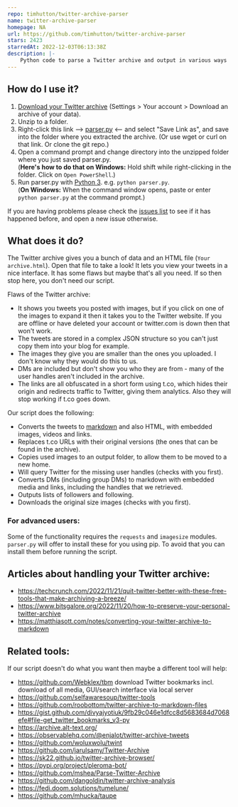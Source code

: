 ```yaml
---
repo: timhutton/twitter-archive-parser
name: twitter-archive-parser
homepage: NA
url: https://github.com/timhutton/twitter-archive-parser
stars: 2423
starredAt: 2022-12-03T06:13:38Z
description: |-
    Python code to parse a Twitter archive and output in various ways
---
```


## How do I use it?
1. [Download your Twitter archive](https://twitter.com/settings/download_your_data) (Settings > Your account > Download an archive of your data).
2. Unzip to a folder.
3. Right-click this link --> [parser.py](https://raw.githubusercontent.com/timhutton/twitter-archive-parser/main/parser.py) <-- and select "Save Link as", and save into the folder where you extracted the archive. (Or use wget or curl on that link. Or clone the git repo.)
4. Open a command prompt and change directory into the unzipped folder where you just saved parser.py.  
   (**Here's how to do that on Windows:** Hold shift while right-clicking in the folder. Click on `Open PowerShell`.)
5. Run parser.py with [Python 3](https://realpython.com/installing-python/). e.g. `python parser.py`.  
  (**On Windows:** When the command window opens, paste or enter `python parser.py` at the command prompt.)



If you are having problems please check the [issues list](https://github.com/timhutton/twitter-archive-parser/issues?q=is%3Aissue) to see if it has happened before, and open a new issue otherwise.

## What does it do?
The Twitter archive gives you a bunch of data and an HTML file (`Your archive.html`). Open that file to take a look! It lets you view your tweets in a nice interface. It has some flaws but maybe that's all you need. If so then stop here, you don't need our script.

Flaws of the Twitter archive:
- It shows you tweets you posted with images, but if you click on one of the images to expand it then it takes you to the Twitter website. If you are offline or have deleted your account or twitter.com is down then that won't work.
- The tweets are stored in a complex JSON structure so you can't just copy them into your blog for example.
- The images they give you are smaller than the ones you uploaded. I don't know why they would do this to us.
- DMs are included but don't show you who they are from - many of the user handles aren't included in the archive.
- The links are all obfuscated in a short form using t.co, which hides their origin and redirects traffic to Twitter, giving them analytics. Also they will stop working if t.co goes down.

Our script does the following:
- Converts the tweets to [markdown](https://en.wikipedia.org/wiki/Markdown) and also HTML, with embedded images, videos and links.
- Replaces t.co URLs with their original versions (the ones that can be found in the archive).
- Copies used images to an output folder, to allow them to be moved to a new home.
- Will query Twitter for the missing user handles (checks with you first).
- Converts DMs (including group DMs) to markdown with embedded media and links, including the handles that we retrieved.
- Outputs lists of followers and following.
- Downloads the original size images (checks with you first).

### For advanced users:

Some of the functionality requires the `requests` and `imagesize` modules. `parser.py` will offer to install these for you using pip. To avoid that you can install them before running the script.

## Articles about handling your Twitter archive:
- https://techcrunch.com/2022/11/21/quit-twitter-better-with-these-free-tools-that-make-archiving-a-breeze/
- https://www.bitsgalore.org/2022/11/20/how-to-preserve-your-personal-twitter-archive
- https://matthiasott.com/notes/converting-your-twitter-archive-to-markdown

## Related tools:
If our script doesn't do what you want then maybe a different tool will help:
- https://github.com/Webklex/tbm download Twitter bookmarks incl. download of all media, GUI/search interface via local server
- https://github.com/selfawaresoup/twitter-tools
- https://github.com/roobottom/twitter-archive-to-markdown-files
- https://gist.github.com/divyajyotiuk/9fb29c046e1dfcc8d5683684d7068efe#file-get_twitter_bookmarks_v3-py
- https://archive.alt-text.org/
- https://observablehq.com/@enjalot/twitter-archive-tweets
- https://github.com/woluxwolu/twint
- https://github.com/jarulsamy/Twitter-Archive
- https://sk22.github.io/twitter-archive-browser/
- https://pypi.org/project/pleroma-bot/
- https://github.com/mshea/Parse-Twitter-Archive
- https://github.com/dangoldin/twitter-archive-analysis
- https://fedi.doom.solutions/tumelune/
- https://github.com/mhucka/taupe

